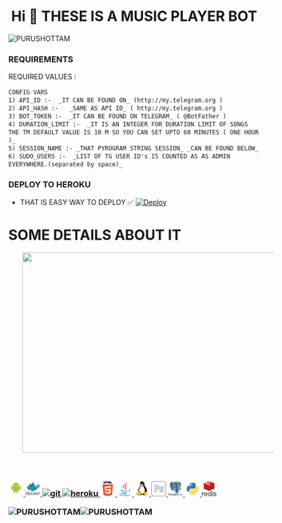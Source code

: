 <h1 align="center">Hi 👋 THESE IS A MUSIC PLAYER BOT</h1>

<p align="left"> <img src="https://komarev.com/ghpvc/?username=PURUSHOTTAM&label=Profile%20views&color=0e75b6&style=plastic" alt="PURUSHOTTAM" width="120" height="30" /> </p>

### REQUIREMENTS 

REQUIRED VALUES :
```
CONFIG VARS
1) API_ID :-  _IT CAN BE FOUND ON_ (http://my.telegram.org )
2) API_HASH :-   _SAME AS API ID_ ( http://my.telegram.org )
3) BOT_TOKEN :-  _IT CAN BE FOUND ON TELEGRAM_ ( @BotFather )
4) DURATION_LIMIT :-  _IT IS AN INTEGER FOR DURATION LIMIT OF SONGS THE TM DEFAULT VALUE IS 10 M SO YOU CAN SET UPTO 60 MINUTES ( ONE HOUR )_
5) SESSION_NAME :- _THAT PYROGRAM STRING SESSION_ _CAN BE FOUND BELOW_
6) SUDO_USERS :-  _LIST OF TG USER ID's IS COUNTED AS AS ADMIN EVERYWHERE.(separated by space)_
```

### DEPLOY TO HEROKU
* THAT IS EASY WAY TO DEPLOY ✅
[![Deploy](https://www.herokucdn.com/deploy/button.svg)](https://heroku.com/deploy?template=https://github.com/suprojects/CallsMusicHeroku/)

# SOME DETAILS ABOUT IT 
<div class="separator" style="clear: both; text-align: center;">
<a href="https://telegra.ph/file/dfda89ef766270a5f6919.jpg" imageanchor="2" style="margin-left: 2em; margin-right: 2em;"><img border="0" data-original-height="400" data-original-width="1080" height="400" src="https://telegra.ph/file/eec1e916abecbfee52051.jpg" width="1080" height="400" /></a></div>
<div>

</p>
<br /></div>
<div align="left" style="box-sizing: border-box;">
</div>
<div style="box-sizing: border-box;">
<h3 align="left"I AM JUST LEARNING TO 📜⬇️:</h3>
<p align="left"> <a href="https://developer.android.com" target="_blank"> <img src="https://raw.githubusercontent.com/devicons/devicon/master/icons/android/android-original-wordmark.svg" alt="android" width="30" height="30"/> <a href="https://www.docker.com/" target="_blank"> <img src="https://raw.githubusercontent.com/devicons/devicon/master/icons/docker/docker-original-wordmark.svg" alt="docker" width="30" height="30"/> </a> <a href="https://git-scm.com/" target="_blank"> <img src="https://www.vectorlogo.zone/logos/git-scm/git-scm-icon.svg" alt="git" width="30" height="30"/> </a> <a href="https://heroku.com" target="_blank"> <img src="https://www.vectorlogo.zone/logos/heroku/heroku-icon.svg" alt="heroku" width="30" height="30"/> </a> <a href="https://www.w3.org/html/" target="_blank"> <img src="https://raw.githubusercontent.com/devicons/devicon/master/icons/html5/html5-original-wordmark.svg" alt="html5" width="30" height="30"/> </a> <a href="https://www.java.com" target="_blank"> <img src="https://raw.githubusercontent.com/devicons/devicon/master/icons/java/java-original.svg" alt="java" width="30" height="30"/> </a> <a href="https://www.linux.org/" target="_blank"> <img src="https://raw.githubusercontent.com/devicons/devicon/master/icons/linux/linux-original.svg" alt="linux" width="30" height="30"/> </a> <a href="https://www.photoshop.com/en" target="_blank"> <img src="https://raw.githubusercontent.com/devicons/devicon/master/icons/photoshop/photoshop-line.svg" alt="photoshop" width="30" height="30"/> </a> <a href="https://www.postgresql.org" target="_blank"> <img src="https://raw.githubusercontent.com/devicons/devicon/master/icons/postgresql/postgresql-original-wordmark.svg" alt="postgresql" width="30" height="30"/> </a> <a href="https://www.python.org" target="_blank"> <img src="https://raw.githubusercontent.com/devicons/devicon/master/icons/python/python-original.svg" alt="python" width="30" height="30"/> </a> <a href="https://redis.io" target="_blank"> <img src="https://raw.githubusercontent.com/devicons/devicon/master/icons/redis/redis-original-wordmark.svg" alt="redis" width="30" height="30"/> </a> </p>

<p><img align="left" src="https://github-readme-stats.vercel.app/api/top-langs?username=PURUSHOTTAM&show_icons=true&theme=tokyonight&locale=en&layout=compact" alt="PURUSHOTTAM"/></p>
<p>&nbsp;<img align="left" src="https://github-readme-stats.vercel.app/api?username=PURUSHOTTAM&show_icons=true&theme=tokyonight&locale=en" alt="PURUSHOTTAM"/></p>
<br> 
